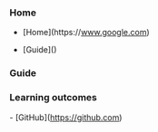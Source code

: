### Home

* \[Home\](<span dir="">https://</span>www.google.com)


* \[Guide\]()

### Guide

### Learning outcomes

<span dir="">- \[GitHub\](</span><span dir="">https://github.com</span><span dir="">)</span>